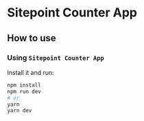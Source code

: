 # Sitepoint Counter App

## How to use

### Using `Sitepoint Counter App`

Install it and run:

```bash
npm install
npm run dev
# or
yarn
yarn dev
```